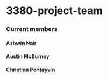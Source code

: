 # 3380-project-team

### Current members
#### Ashwin Nair
#### Austin McBurney
#### Christian Pentayvin
